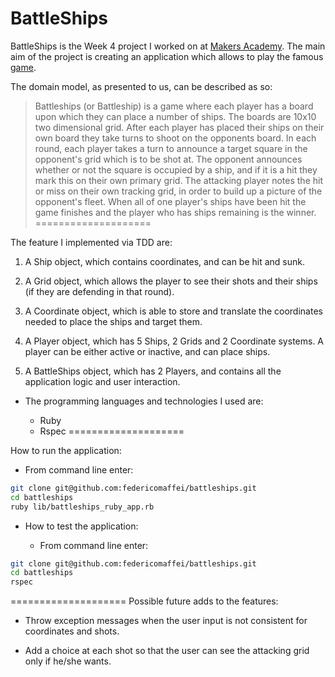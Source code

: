 BattleShips
====================

BattleShips is the Week 4 project I worked on at [Makers Academy](http://www.makersacademy.com).
The main aim of the project is creating an application which allows to play the famous [game](http://en.wikipedia.org/wiki/Battleship_\(game\)).

The domain model, as presented to us, can be described as so:

> Battleships (or Battleship) is a game where each player has a board upon which they can place a number of ships. The boards are 10x10 two dimensional grid.
>After each player has placed their ships on their own board they take turns to shoot on the opponents board. In each round, each player takes a turn to announce a target square in the opponent's grid which is to be shot at. The opponent announces whether or not the square is occupied by a ship, and if it is a hit they mark this on their own primary grid. The attacking player notes the hit or miss on their own tracking grid, in order to build up a picture of the opponent's fleet.
When all of one player's ships have been hit the game finishes and the player who has ships remaining is the winner.
====================

The feature I implemented via TDD are:

  1. A Ship object, which contains coordinates, and can be hit and sunk.

  2. A Grid object, which allows the player to see their shots and their ships (if they are defending in that round).

  3. A Coordinate object, which is able to store and translate the coordinates needed to place the ships and target them.

  4. A Player object, which has 5 Ships, 2 Grids and 2 Coordinate systems. A player can be either active or inactive, and can place ships.

  5. A BattleShips object, which has 2 Players, and contains all the application logic and user interaction.

* The programming languages and technologies I used are:

  * Ruby
  * Rspec
====================

How to run the application:

  * From command line enter: 
```bash
git clone git@github.com:federicomaffei/battleships.git
cd battleships
ruby lib/battleships_ruby_app.rb
```

* How to test the application:

  * From command line enter:
```bash
git clone git@github.com:federicomaffei/battleships.git
cd battleships
rspec
```
====================
Possible future adds to the features:

  * Throw exception messages when the user input is not consistent for coordinates and shots.

  * Add a choice at each shot so that the user can see the attacking grid only if he/she wants.


